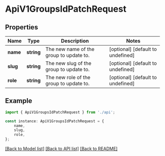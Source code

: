 # ApiV1GroupsIdPatchRequest


## Properties

Name | Type | Description | Notes
------------ | ------------- | ------------- | -------------
**name** | **string** | The new name of the group to update to. | [optional] [default to undefined]
**slug** | **string** | The new slug of the group to update to. | [optional] [default to undefined]
**role** | **string** | The new role of the group to update to. | [optional] [default to undefined]

## Example

```typescript
import { ApiV1GroupsIdPatchRequest } from './api';

const instance: ApiV1GroupsIdPatchRequest = {
    name,
    slug,
    role,
};
```

[[Back to Model list]](../README.md#documentation-for-models) [[Back to API list]](../README.md#documentation-for-api-endpoints) [[Back to README]](../README.md)
